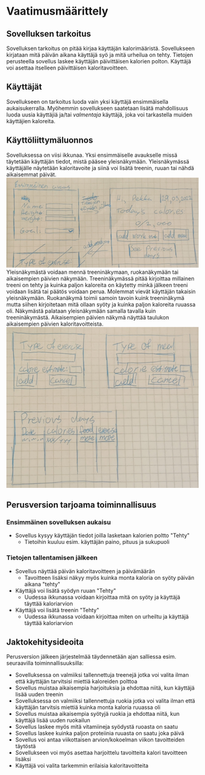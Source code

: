 # Vaatimusmäärittely

## Sovelluksen tarkoitus

Sovelluksen tarkoitus on pitää kirjaa käyttäjän kalorimääristä. Sovellukseen kirjataan mitä päivän aikana käyttäjä syö ja mitä urheilua on tehty.
Tietojen perusteella sovellus laskee käyttäjän päivittäisen kalorien polton. Käyttäjä voi asettaa itselleen päivittäisen kaloritavoitteen.

## Käyttäjät

Sovellukseen on tarkoitus luoda vain yksi käyttäjä ensimmäisella aukaisukerralla. Myöhemmin sovellukseen saatetaan lisätä mahdollisuus luoda uusia käyttäjiä ja/tai 
_valmentaja_ käyttäjä, joka voi tarkastella muiden käyttäjien kaloreita.

## Käyttöliittymäluonnos
Sovelluksessa on viisi ikkunaa. Yksi ensimmäiselle avaukselle missä täytetään käyttäjän tiedot, mistä pääsee yleisnäkymään. Yleisnäkymässä käyttäjälle näytetään kaloritavoite ja siinä voi lisätä treenin, ruuan tai nähdä aikaisemmat päivät. 
![](./kuvat/Luonnos1.jpg)
Yleisnäkymästä voidaan mennä treeninäkymaan, ruokanäkymään tai aikaisempien päivien näkymään. Treeninäkymässä pitää kirjoittaa millainen treeni on tehty ja kuinka paljon kaloreita on käytetty minkä jälkeen treeni voidaan lisätä tai päätös voidaan perua. Molemmat vievät käyttäjän takaisin yleisnäkymään. Ruokanäkymä toimii samoin tavoin kuink treeninäkymä mutta siihen kirjoitetaan mitä ollaan syöty ja kuinka paljon kaloreita ruuassa oli. Näkymästä palataan yleisnäkymään samalla tavalla kuin treeninäkymästä. Aikaisempien päivien näkymä näyttää taulukon aikaisempien päivien kaloritavoitteista.
![](./kuvat/Luonnos2.jpg)

## Perusversion tarjoama toiminnallisuus
### Ensimmäinen sovelluksen aukaisu
- Sovellus kysyy käyttäjän tiedot joilla lasketaan kalorien poltto "Tehty"
  - Tietoihin kuuluu esim. käyttäjän paino, pituus ja sukupuoli 
 
### Tietojen tallentamisen jälkeen
- Sovellus näyttää päivän kaloritavoitteen ja päivämäärän
  - Tavoitteen lisäksi näkyy myös kuinka monta kaloria on syöty päivän aikana "tehty"
- Käyttäjä voi lisätä syödyn ruuan  "Tehty"
  - Uudessa ikkunassa voidaan kirjoittaa mitä on syöty ja käyttäjä täyttää kaloriarvion
- Käyttäjä voi lisätä treenin  "Tehty"
  - Uudessa ikkunassa voidaan kirjoittaa miten on urheiltu ja käyttäjä täyttää kaloriarvion


## Jaktokehitysideoita
Perusversion jälkeen järjestelmää täydennetään ajan salliessa esim. seuraavilla toiminnallisuuksilla:
- Sovelluksessa on valmiiksi tallennettuja treenejä jotka voi valita ilman että käyttäjän tarvitsisi miettiä kaloreiden polttoa
- Sovellus muistaa aikaisempia harjoituksia ja ehdottaa niitä, kun käyttäjä lisää uuden treenin
- Sovelluksessa on valmiiksi tallennettuja ruokia jotka voi valita ilman että käyttäjän tarvitsis miettiä kuinka monta kaloria ruuassa oli
- Sovellus muistaa aikaisempia syötyjä ruokia ja ehdottaa niitä, kun käyttäjä lisää uuden ruokailun
- Sovellus laskee myös mitä vitamiineja syödystä ruoasta on saatu
- Sovellus laskee kuinka paljon proteiinia ruuasta on saatu joka päivä
- Sovellus voi antaa viikottaisen arvion/kokoelman viikon tavoitteiden täytöstä
- Sovellukseen voi myös asettaa harjoittelu tavoitteita kalori tavoitteen lisäksi
- Käyttäjä voi valita tarkemmin erilaisia kaloritavoitteita
